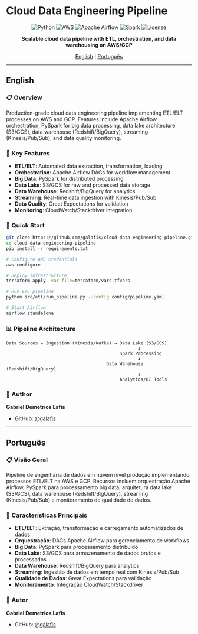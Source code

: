 # Cloud Data Engineering Pipeline

<div align="center">

![Python](https://img.shields.io/badge/python-3.9+-blue.svg)
![AWS](https://img.shields.io/badge/AWS-Cloud-FF9900.svg)
![Apache Airflow](https://img.shields.io/badge/Airflow-2.7+-017CEE.svg)
![Spark](https://img.shields.io/badge/Spark-3.4+-E25A1C.svg)
![License](https://img.shields.io/badge/license-MIT-green.svg)

**Scalable cloud data pipeline with ETL, orchestration, and data warehousing on AWS/GCP**

[English](#english) | [Português](#português)

</div>

---

## English

### 📋 Overview

Production-grade cloud data engineering pipeline implementing ETL/ELT processes on AWS and GCP. Features include Apache Airflow orchestration, PySpark for big data processing, data lake architecture (S3/GCS), data warehouse (Redshift/BigQuery), streaming (Kinesis/Pub/Sub), and data quality monitoring.

### 🎯 Key Features

- **ETL/ELT**: Automated data extraction, transformation, loading
- **Orchestration**: Apache Airflow DAGs for workflow management
- **Big Data**: PySpark for distributed processing
- **Data Lake**: S3/GCS for raw and processed data storage
- **Data Warehouse**: Redshift/BigQuery for analytics
- **Streaming**: Real-time data ingestion with Kinesis/Pub/Sub
- **Data Quality**: Great Expectations for validation
- **Monitoring**: CloudWatch/Stackdriver integration

### 🚀 Quick Start

```bash
git clone https://github.com/galafis/cloud-data-engineering-pipeline.git
cd cloud-data-engineering-pipeline
pip install -r requirements.txt

# Configure AWS credentials
aws configure

# Deploy infrastructure
terraform apply -var-file=terraform/vars.tfvars

# Run ETL pipeline
python src/etl/run_pipeline.py --config config/pipeline.yaml

# Start Airflow
airflow standalone
```

### 📊 Pipeline Architecture

```
Data Sources → Ingestion (Kinesis/Kafka) → Data Lake (S3/GCS)
                                                  ↓
                                           Spark Processing
                                                  ↓
                                      Data Warehouse (Redshift/BigQuery)
                                                  ↓
                                           Analytics/BI Tools
```

### 👤 Author

**Gabriel Demetrios Lafis**
- GitHub: [@galafis](https://github.com/galafis)

---

## Português

### 📋 Visão Geral

Pipeline de engenharia de dados em nuvem nível produção implementando processos ETL/ELT na AWS e GCP. Recursos incluem orquestração Apache Airflow, PySpark para processamento big data, arquitetura data lake (S3/GCS), data warehouse (Redshift/BigQuery), streaming (Kinesis/Pub/Sub) e monitoramento de qualidade de dados.

### 🎯 Características Principais

- **ETL/ELT**: Extração, transformação e carregamento automatizados de dados
- **Orquestração**: DAGs Apache Airflow para gerenciamento de workflows
- **Big Data**: PySpark para processamento distribuído
- **Data Lake**: S3/GCS para armazenamento de dados brutos e processados
- **Data Warehouse**: Redshift/BigQuery para analytics
- **Streaming**: Ingestão de dados em tempo real com Kinesis/Pub/Sub
- **Qualidade de Dados**: Great Expectations para validação
- **Monitoramento**: Integração CloudWatch/Stackdriver

### 👤 Autor

**Gabriel Demetrios Lafis**
- GitHub: [@galafis](https://github.com/galafis)
